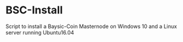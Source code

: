 # BSC-Install
Script to install a Baysic-Coin Masternode on Windows 10 and a Linux server running Ubuntu16.04
